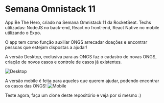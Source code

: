 # Semana Omnistack 11
App Be The Hero, criado na Semana Omnistack 11 da RocketSeat.
Techs utilizadas: NodeJS no back-end, React no front-end, React Native no mobile utilizando o Expo.

O app tem como função auxiliar ONGS arrecadar doações e encontrar pessoas que estejam dispostas a ajudar!

A versão Desktop, exclusiva para as ONGS faz o cadastro de novas ONGS, criação de novos casos e controle de casos já existentes.

![Desktop](https://live.staticflickr.com/65535/49750999648_91ed17e2e4_c.jpg)

A versão mobile é feita para aqueles que querem ajudar, podendo encontrar os casos das ONGS!
![Mobile](https://live.staticflickr.com/65535/49751537581_2e43e531f8_c.jpg) 

Teste agora, faça um clone deste repositório e veja por si mesmo :)
